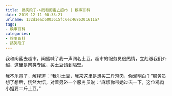 ```yaml
---
title: 搞笑段子->我和闺蜜去超市 | 糗事百科
date: 2019-12-11 00:33:21
urlname: 132d1ead6003615fc6ec4686301611a7
tags: 
- 糗事百科
categories:
- 糗事百科
- 搞笑段子
---
```

我和闺蜜去超市，闺蜜喊了我一声网名土豆，超市的服务员很热情，立刻跟我们介绍，这里是肉类专区，买土豆请到隔壁。

我不乐意了，解释道：“我叫土豆，我来这里是想买二斤鸡肉，你滴明白？”服务员想了想后，恍然大悟，对着另外一个服务员说：“麻烦你带她过去一下，这位鸡肉小姐要二斤土豆。”



